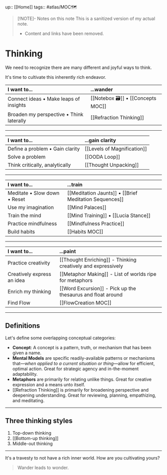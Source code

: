 up:: [[Home]]
tags:: #atlas/MOC🗺 

> [!NOTE]- Notes on this note
> This is a sanitized version of my actual note. 
> - Content and links have been removed.

# Thinking
We need to recognize there are many different and joyful ways to think. 

It's time to cultivate this inherently rich endeavor.

| I want to...                                           | ...wander                                                                  |
|:------------------------------------------------------ |:----------------------------------------------------------------- |
| Connect ideas • Make leaps of insights | [[Notebox 🗃]] • [[Concepts MOC]]                            |
| Broaden my perspective • Think laterally               | [[Refraction Thinking]]                       |

---

| I want to...                    | ...gain clarity             |
|:------------------------------- |:--------------------------- |
| Define a problem • Gain clarity | [[Levels of Magnification]] |
| Solve a problem                 | [[OODA Loop]]               |
| Think critically, analytically | [[Thought Unpacking]] |

---

| I want to...                 | ...train                                                     |
|:---------------------------- |:------------------------------------------------------------ |
| Meditate • Slow down • Reset | [[Meditation Jaunts]] • [[Brief Meditation Sequences]]        |
| Use my imagination           | [[Mind Palaces]]                          |
| Train the mind               | [[Mind Training]] • [[Lucia Stance]] |
| Practice mindfulness         | [[Mindfulness Practice]]                                     |
| Build habits                 | [[Habits MOC]]                                                             |

---

| I want to...               | ...paint                                                     |
|:-------------------------- |:------------------------------------------------------------ |
| Practice creativity        | [[Thought Enriching]] - Thinking creatively and expressively |
| Creatively express an idea | [[Metaphor Making]] - List of worlds ripe for metaphors      |
| Enrich my thinking         | [[Word Excursion]] - Pick up the thesaurus and float around  |
| Find Flow                  | [[FlowCreation MOC]]                                                             |

---

## Definitions
Let's define some overlapping conceptual categories:

-   **Concept**: A concept is a pattern, truth, or mechanism that has been given a name.
-   **Mental Models** are specific readily-available patterns or mechanisms that—*when applied to a current situation or thing*—allow for efficient, optimal action. Great for strategic agency and in-the-moment adaptability.
-   **Metaphors** are primarily for relating unlike things. Great for creative expression and a means unto itself.
-   [[Refraction Thinking]] is primarily for broadening perspective and deepening understanding. Great for reviewing, planning, empathizing, and meditating. 

---

## Three thinking styles
1. Top-down thinking
2. [[Bottom-up thinking]]
3. Middle-out thinking

---

It's a travesty to not have a rich inner world. How are you cultivating yours?

> Wander leads to wonder.